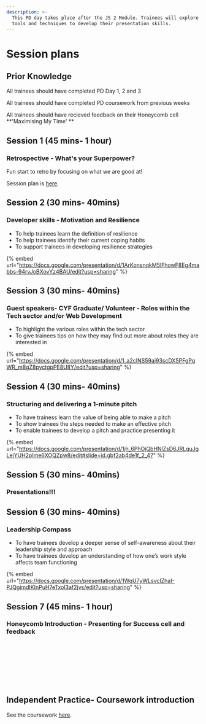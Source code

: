 ```yaml
---
description: >-
  This PD day takes place after the JS 2 Module. Trainees will explore various
  tools and techniques to develop their presentation skills.
---
```


# Session plans

## Prior Knowledge &#x20;

All trainees should have completed PD Day 1, 2 and 3

All trainees should have completed PD coursework from previous weeks

All trainees should have recieved feedback on their Honeycomb cell **'Maximising My Time' **

## Session 1 (45 mins- 1 hour)

### Retrospective - What's your Superpower?

Fun start to retro by focusing on what we are good at!&#x20;

Session plan is [here](https://personaldevelopment.codeyourfuture.io/sessions/js2-pd-day-4/retro-whats-your-superpower).&#x20;

## Session 2 (30 mins- 40mins)

### Developer skills - Motivation and Resilience

* To help trainees learn the definition of resilience
* To help trainees identify their current coping habits
* To support trainees in developing resilience strategies

{% embed url="https://docs.google.com/presentation/d/1ArKonsnqkM5lFhowF8Eg4mabbs-94rvJoBXovYz4BAU/edit?usp=sharing" %}



## Session 3 (30 mins- 40mins)

### Guest speakers- CYF Graduate/ Volunteer - Roles within the Tech sector and/or Web Development

* To highlight the various roles within the tech sector
* To give trainees tips on how they may find out more about roles they are interested in&#x20;

{% embed url="https://docs.google.com/presentation/d/1_a2cINS59aj93scDX5PFgPqWR_m8gZ8pyctgpPE8U8Y/edit?usp=sharing" %}



## Session 4 (30 mins- 40mins)

### Structuring and delivering a 1-minute pitch

* To have trainess learn the value of being able to make a pitch
* To show trainees the steps needed to make an effective pitch
* To enable trainees to develop a pitch and practice presenting it



{% embed url="https://docs.google.com/presentation/d/1jh_6PhOjQbHNlZsD6JRLguJgLeiYUH2pIme6XOQZpw8/edit#slide=id.gbf2ab4de1f_2_47" %}



## Session 5 (30 mins- 40mins)

### Presentations!!!&#x20;







## Session 6 (30 mins- 40mins)

### Leadership Compass

* To have trainees develop a deeper sense of self-awareness about their leadership style and approach
* To have trainees develop an understanding of how one’s work style affects team functioning



{% embed url="https://docs.google.com/presentation/d/1WqU7yWLsvcIZhaI-PJQgimdIKInPuH7eTxoI3af2jvs/edit?usp=sharing" %}



## Session 7 (45 mins- 1 hour)‌

### Honeycomb Introduction - Presenting for Success cell and feedback <a href="honeycomb-introduction-maximising-my-time-cell-and-feedback" id="honeycomb-introduction-maximising-my-time-cell-and-feedback"></a>

​

​

​

​‌

## Independent Practice- Coursework introduction ‌ <a href="independent-practice-coursework-introduction" id="independent-practice-coursework-introduction"></a>

See the coursework [here](https://personaldevelopment.codeyourfuture.io/sessions/js2-pd-day-4/coursework).
